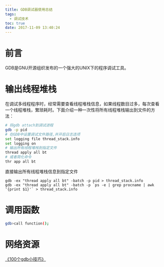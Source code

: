 ```yaml
---
title: GDB调试器使用总结
tags:
  - 调试技术
toc: true
date: 2017-11-09 13:40:24
---
```

# 前言
GDB是GNU开源组织发布的一个强大的UNIX下的程序调试工具。

# 输出线程堆栈
在调试多线程程序时，经常需要查看线程堆栈信息，如果线程数目过多，每次查看一个线程堆栈，繁琐耗时。下面介绍一种一次性将所有线程堆栈输出到文件的方法：
``` bash
# 将gdb attach到调试进程
gdb -p pid
# 在GDB中设置调试文件路径,并开启日志选项
set logging file thread_stack.info
set logging on
# 输出所有线程堆栈到指定文件
thread apply all bt
# 或者简化命令
thr app all bt
```
直接输出所有线程堆栈信息到指定文件
```
gdb -ex "thread apply all bt" -batch -p pid > thread_stack.info
gdb -ex "thread apply all bt" -batch -p `ps -e | grep procname | awk '{print $1}'` > thread_stack.info
```
<!--more-->

# 调用函数
``` bash
gdb>call function();
```

# 网络资源
[《100个gdb小技巧》](https://gitlore.com/subject/15/src/print-threads.md)
